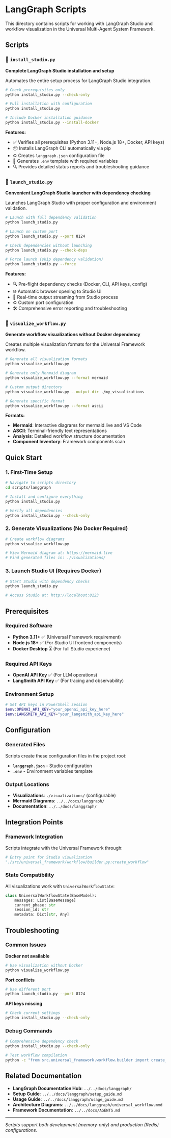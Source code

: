 # LangGraph Scripts

This directory contains scripts for working with LangGraph Studio and workflow visualization in the Universal Multi-Agent System Framework.

## Scripts

### 🔧 `install_studio.py`
**Complete LangGraph Studio installation and setup**

Automates the entire setup process for LangGraph Studio integration.

```bash
# Check prerequisites only
python install_studio.py --check-only

# Full installation with configuration
python install_studio.py

# Include Docker installation guidance
python install_studio.py --install-docker
```

**Features:**
- ✅ Verifies all prerequisites (Python 3.11+, Node.js 18+, Docker, API keys)
- 📦 Installs LangGraph CLI automatically via pip
- ⚙️ Creates `langgraph.json` configuration file
- 📝 Generates `.env` template with required variables
- 🔍 Provides detailed status reports and troubleshooting guidance

### 🚀 `launch_studio.py`
**Convenient LangGraph Studio launcher with dependency checking**

Launches LangGraph Studio with proper configuration and environment validation.

```bash
# Launch with full dependency validation
python launch_studio.py

# Launch on custom port
python launch_studio.py --port 8124

# Check dependencies without launching
python launch_studio.py --check-deps

# Force launch (skip dependency validation)
python launch_studio.py --force
```

**Features:**
- 🔍 Pre-flight dependency checks (Docker, CLI, API keys, config)
- 🌐 Automatic browser opening to Studio UI
- 📡 Real-time output streaming from Studio process
- ⚙️ Custom port configuration
- 🛠️ Comprehensive error reporting and troubleshooting

### 🎯 `visualize_workflow.py`
**Generate workflow visualizations without Docker dependency**

Creates multiple visualization formats for the Universal Framework workflow.

```bash
# Generate all visualization formats
python visualize_workflow.py

# Generate only Mermaid diagram
python visualize_workflow.py --format mermaid

# Custom output directory
python visualize_workflow.py --output-dir ./my_visualizations

# Generate specific format
python visualize_workflow.py --format ascii
```

**Formats:**
- **Mermaid**: Interactive diagrams for mermaid.live and VS Code
- **ASCII**: Terminal-friendly text representations
- **Analysis**: Detailed workflow structure documentation
- **Component Inventory**: Framework components scan

## Quick Start

### 1. First-Time Setup
```bash
# Navigate to scripts directory
cd scripts/langgraph

# Install and configure everything
python install_studio.py

# Verify all dependencies
python install_studio.py --check-only
```

### 2. Generate Visualizations (No Docker Required)
```bash
# Create workflow diagrams
python visualize_workflow.py

# View Mermaid diagram at: https://mermaid.live
# Find generated files in: ./visualizations/
```

### 3. Launch Studio UI (Requires Docker)
```bash
# Start Studio with dependency checks
python launch_studio.py

# Access Studio at: http://localhost:8123
```

## Prerequisites

### Required Software
- **Python 3.11+** ✅ (Universal Framework requirement)
- **Node.js 18+** ✅ (For Studio UI frontend components)
- **Docker Desktop** ⏳ (For full Studio experience)

### Required API Keys
- **OpenAI API Key** ✅ (For LLM operations)
- **LangSmith API Key** ✅ (For tracing and observability)

### Environment Setup
```powershell
# Set API keys in PowerShell session
$env:OPENAI_API_KEY="your_openai_api_key_here"
$env:LANGSMITH_API_KEY="your_langsmith_api_key_here"
```

## Configuration

### Generated Files
Scripts create these configuration files in the project root:

- **`langgraph.json`** - Studio configuration
- **`.env`** - Environment variables template

### Output Locations
- **Visualizations**: `./visualizations/` (configurable)
- **Mermaid Diagrams**: `../../docs/langgraph/`
- **Documentation**: `../../docs/langgraph/`

## Integration Points

### Framework Integration
Scripts integrate with the Universal Framework through:

```python
# Entry point for Studio visualization
"./src/universal_framework/workflow/builder.py:create_workflow"
```

### State Compatibility
All visualizations work with `UniversalWorkflowState`:

```python
class UniversalWorkflowState(BaseModel):
    messages: List[BaseMessage]
    current_phase: str
    session_id: str
    metadata: Dict[str, Any]
```

## Troubleshooting

### Common Issues

**Docker not available**
```bash
# Use visualization without Docker
python visualize_workflow.py
```

**Port conflicts**
```bash
# Use different port
python launch_studio.py --port 8124
```

**API keys missing**
```bash
# Check current settings
python install_studio.py --check-only
```

### Debug Commands
```bash
# Comprehensive dependency check
python install_studio.py --check-only

# Test workflow compilation
python -c "from src.universal_framework.workflow.builder import create_workflow; print('✅ OK')"
```

## Related Documentation

- **LangGraph Documentation Hub**: `../../docs/langgraph/`
- **Setup Guide**: `../../docs/langgraph/setup_guide.md`
- **Usage Guide**: `../../docs/langgraph/usage_guide.md`
- **Architecture Diagrams**: `../../docs/langgraph/universal_workflow.mmd`
- **Framework Documentation**: `../../docs/AGENTS.md`

---

*Scripts support both development (memory-only) and production (Redis) configurations.*
